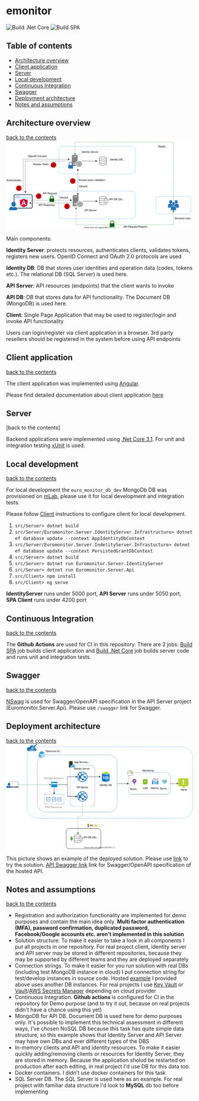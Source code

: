 # emonitor

![Build .Net Core](https://github.com/Eugenio161288/emonitor/workflows/Build%20.Net%20Core/badge.svg)
![Build SPA](https://github.com/Eugenio161288/emonitor/workflows/Build%20SPA/badge.svg?branch=master)

## Table of contents
 - [Architecture overview](#architecture-overview)
 - [Client application](#client-application)
 - [Server](#server)
 - [Local development](#local-development)
 - [Continuous Integration](#continuous-integration)
 - [Swagger](#swagger)
 - [Deployment architecture](#deployment-architecture)
 - [Notes and assumptions](#notes-and-assumptions)

## Architecture overview
[back to the contents](#table-of-contents)
![Architecture Overview](./docs/books-online-architecture.svg)

Main components:

**Identity Server**: protects resources, authenticates clients, validates tokens, registers new users. OpenID Connect and OAuth 2.0 protocols are used

**Identity DB**: DB that stores user identities and operation data (codes, tokens etc.). The relational DB (SQL Server) is used here.

**API Server**: API resources (endpoints) that the client wants to invoke

**API DB**: DB that stores data for API functionality. The Document DB (MongoDB) is used here.

**Client**: Single Page Application that may be used to register/login and invoke API functionality

Users can login/register via client application in a browser. 3rd party resellers should be registered in the system before using API endpoints

## Client application
[back to the contents](#table-of-contents)

The client application was implemented using [Angular](https://angular.io/). 

Please find detailed documentation about client application [here](./src/Client/Readme.md)

## Server
[back to the contents]

Backend applications were implemented using [.Net Core 3.1](https://dotnet.microsoft.com/download/dotnet-core/3.1). For unit and integration testing [xUnit](https://github.com/xunit/xunit) is used.

## Local development
[back to the contents](#table-of-contents)

For local development the `euro_monitor_db_dev` MongoDb DB was provisioned on [mLab](https://mlab.com/), please use it for local development and integration tests.

Please follow [Client](#client-application) instructions to configure client for local development.

1. ```src/Server> dotnet build```
2. ```src/Server/Euromonitor.Server.IdentityServer.Infrastructure> dotnet ef database update --context AppIdentityDbContext```
3. ```src/Server/Euromonitor.Server.IndetityServer.Infrastucture> dotnet ef database update --context PersistedGrantDbContext```
4. ```src/Server> dotnet build```
5. ```src/Server> dotnet run Euromonitor.Server.IdentityServer```
6. ```src/Server> dotnet run Euromonitor.Server.Api```
7. ```src/Client> npm install```
8. ```src/Client> ng serve```

**IdentityServer** runs under 5000 port, **API Server** runs under 5050 port, **SPA Client** runs under 4200 port

## Continuous Integration
[back to the contents](#table-of-contents)

The **Github Actions** are used for CI in this repository. There are 2 jobs: [Build SPA](https://github.com/Eugenio161288/emonitor/actions?query=workflow%3A%22Build+SPA%22) job builds client application and [Build .Net Core](https://github.com/Eugenio161288/emonitor/actions?query=workflow%3A%22Build+.Net+Core%22) job builds server code and runs unit and integration tests.

## Swagger
[back to the contents](#table-of-contents)

[NSwag](https://github.com/RicoSuter/NSwag) is used for Swagger/OpenAPI specification in the API Server project (Euromonitor.Server.Api). Please use ```/swagger``` link for Swagger.

## Deployment architecture
[back to the contents](#table-of-contents)
![Deployment Architecture](./docs/deployment-architecture.svg)

This picture shows an example of the deployed solution. Please use [link](https://erspaproxy.azurewebsites.net) to try the solution. 
[API Swagger link](https://erbooksonlineapi.azurewebsites.net/swagger) link for Swagger/OpenAPI specification of the hosted API.

## Notes and assumptions
[back to the contents](#table-of-contents)

- Registration and authorization functionality are implemented for demo purposes and contain the main idea only. **Multi factor authentication (MFA), password confirmation, duplicated password, Facebook/Google accounts etc. aren't implemented in this solution**
- Solution structure. To make it easier to take a look in all components I put all projects in one repository. For real project client, identity server and API server may be stored in different repositories, because they may be supported by different teams and they are deployed separately
- Connection strings. To make it easier for you run solution with real DBs (including test MongoDB instance in cloud) I put connection string for test/develop instances in source code. Hosted [example](https://erspaproxy.azurewebsites.net/) I provided above uses another DB instances. For real projects I use [Key Vault](https://azure.microsoft.com/en-us/services/key-vault/) or [Vault](https://aws.amazon.com/quickstart/architecture/vault/)/[AWS Secrets Manager](https://aws.amazon.com/secrets-manager/) depending on cloud provider
- Continuous Integration. **Github actions** is configured for CI in the repository for Demo purpose (and to try it out, because on real projects didn't have a chance using this yet)
- MongoDB for API DB. Document DB is used here for demo purposes only. It's possible to implement this technical assessment in different ways, I've chosen NoSQL DB because this task has quite simple data structure, so this example shows that Identity Server and API Server may have own DBs and ever different types of the DBS
- In-memory clients and API and identity resources. To make it easier quickly adding/removing clients or resources for Identity Server, they are stored in memory. Because the application sholud be restarted on production after each editing, in real project I'd use DB for this data too.
- Docker containers. I didn't use docker containers for this task
- SQL Server DB. The SQL Server is used here as an example. For real project with familiar data structure I'd look to **MySQL** db too before implementing
